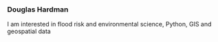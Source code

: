 ### Douglas Hardman
I am interested in flood risk and environmental science, Python, GIS and geospatial data
